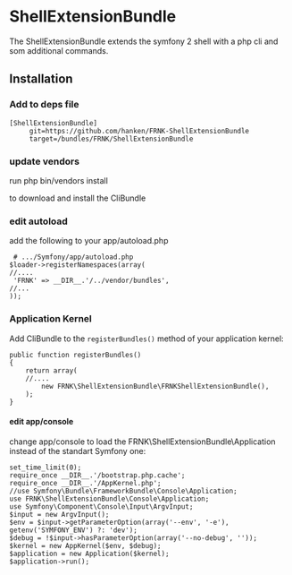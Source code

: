 # ShellExtensionBundle 

The ShellExtensionBundle extends the symfony 2 shell with a php cli and som additional commands.

## Installation

### Add to deps file

	[ShellExtensionBundle]
         git=https://github.com/hanken/FRNK-ShellExtensionBundle
         target=/bundles/FRNK/ShellExtensionBundle
### update vendors
   run
	 php bin/vendors install

   to download and install the CliBundle

### edit autoload

   add the following to your app/autoload.php

     # .../Symfony/app/autoload.php
	$loader->registerNamespaces(array(
	//....
   	 'FRNK' => __DIR__.'/../vendor/bundles',
   	//... 
	));     


### Application Kernel

Add CliBundle to the `registerBundles()` method of your application kernel:

    public function registerBundles()
    {
        return array(
		//....
            new FRNK\ShellExtensionBundle\FRNKShellExtensionBundle(),
        );
    }

#### edit app/console
   
change app/console to load the FRNK\ShellExtensionBundle\Application instead of the standart Symfony one:

	set_time_limit(0);
	require_once __DIR__.'/bootstrap.php.cache';
  	require_once __DIR__.'/AppKernel.php';
  	//use Symfony\Bundle\FrameworkBundle\Console\Application;
  	use FRNK\ShellExtensionBundle\Console\Application;
  	use Symfony\Component\Console\Input\ArgvInput;
  	$input = new ArgvInput();
  	$env = $input->getParameterOption(array('--env', '-e'), getenv('SYMFONY_ENV') ?: 'dev');
  	$debug = !$input->hasParameterOption(array('--no-debug', ''));
 	$kernel = new AppKernel($env, $debug);
  	$application = new Application($kernel);
  	$application->run();


   
   


